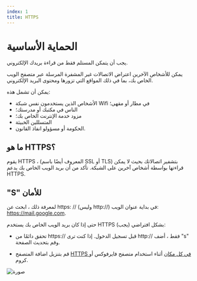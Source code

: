 ```yaml
---
index: 1
title: HTTPS
---
```

# الحماية الأساسية

يجب أن يتمكن المستلم فقط من قراءة بريدك الإلكتروني.

يمكن للأشخاص الآخرين اعتراض الاتصالات غير المشفرة المرسلة عبر متصفح الويب الخاص بك، بما في ذلك المواقع التي تزورها ومحتوى البريد الإلكتروني.

يمكن أن تشمل هذه:

*   الأشخاص الذين يستخدمون نفس شبكة Wifi في مطار أو مقهى؛
*   الناس في مكتبك أو مدرستك؛
*   مزود خدمة الإنترنت الخاص بك؛
*   المتسللين الخبيثة
*   الحكومة أو مسؤولو انفاذ القانون.

## ما هو HTTPS؟

يقوم HTTPS ، (المعروف أيضًا باسم SSL أو TLS) بتشفير اتصالاتك بحيث لا يمكن قراءتها بواسطة أشخاص آخرين على الشبكة. تأكد من أن بريد الويب الخاص بك يدعم HTTPS.

## "S" للأمان

لمعرفة ذلك ، ابحث عن https: // (وليس http://) في بداية عنوان الويب: https://mail.google.com.

حتى إذا كان بريد الويب الخاص بك يستخدم HTTPS بشكل افتراضي (يجب):

*   تحقق دائمًا من https:// قبل تسجيل الدخول. إذا كنت ترى http:// فقط ، أضف "s" وقم بتحديث الصفحة.

*   قم بتنزيل اضافة المتصفح  [HTTPS في كل مكان](https://www.eff.org/https-everywhere) أثناء استخدام متصفح فايرفوكس أو كروم.

![صورة](email1.png)